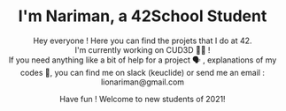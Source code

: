 <h1 align="center">I'm Nariman, a 42School Student </h1>
<p align="center">Hey everyone ! Here you can find the projets that I do at 42. <br>
I'm currently working on CUD3D 👨‍💻 ! <br>
If you need anything like a bit of help for a project 🗣️ , explanations of my codes 💬, you can find me on slack (keuclide) or send me an email : lionariman@gmail.com
</p>
<p align="center">Have fun ! Welcome to new students of 2021! </p>
